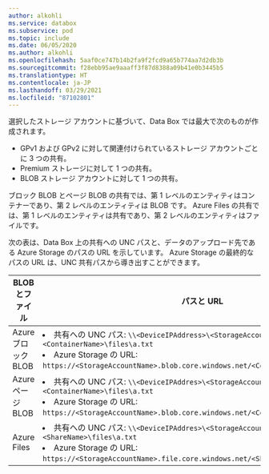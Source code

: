 ```yaml
---
author: alkohli
ms.service: databox
ms.subservice: pod
ms.topic: include
ms.date: 06/05/2020
ms.author: alkohli
ms.openlocfilehash: 5aaf0ce747b14b2fa9f2fcd9a65b774aa7d2db3b
ms.sourcegitcommit: f28ebb95ae9aaaff3f87d8388a09b41e0b3445b5
ms.translationtype: HT
ms.contentlocale: ja-JP
ms.lasthandoff: 03/29/2021
ms.locfileid: "87102801"
---
```

選択したストレージ アカウントに基づいて、Data Box では最大で次のものが作成されます。

* GPv1 および GPv2 に対して関連付けられているストレージ アカウントごとに 3 つの共有。
* Premium ストレージに対して 1 つの共有。
* BLOB ストレージ アカウントに対して 1 つの共有。

ブロック BLOB とページ BLOB の共有では、第 1 レベルのエンティティはコンテナーであり、第 2 レベルのエンティティは BLOB です。 Azure Files の共有では、第 1 レベルのエンティティは共有であり、第 2 レベルのエンティティはファイルです。

次の表は、Data Box 上の共有への UNC パスと、データのアップロード先である Azure Storage のパスの URL を示しています。 Azure Storage の最終的なパスの URL は、UNC 共有パスから導き出すことができます。
 
| BLOB とファイル | パスと URL |
| --------------- | -------------- |
| Azure ブロック BLOB | <li>共有への UNC パス: `\\<DeviceIPAddress>\<StorageAccountName_BlockBlob>\<ContainerName>\files\a.txt`</li><li>Azure Storage の URL: `https://<StorageAccountName>.blob.core.windows.net/<ContainerName>/files/a.txt`</li> |  
| Azure ページ BLOB  | <li>共有への UNC パス: `\\<DeviceIPAddres>\<StorageAccountName_PageBlob>\<ContainerName>\files\a.txt`</li><li>Azure Storage の URL: `https://<StorageAccountName>.blob.core.windows.net/<ContainerName>/files/a.txt`</li>   |  
| Azure Files       |<li>共有への UNC パス: `\\<DeviceIPAddres>\<StorageAccountName_AzFile>\<ShareName>\files\a.txt`</li><li>Azure Storage の URL: `https://<StorageAccountName>.file.core.windows.net/<ShareName>/files/a.txt`</li>        |      

